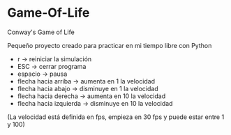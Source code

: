 # Game-Of-Life
Conway's Game of Life

Pequeño proyecto creado para practicar en mi tiempo libre con Python

* r -> reiniciar la simulación
* ESC -> cerrar programa
* espacio -> pausa
* flecha hacia arriba -> aumenta en 1 la velocidad
* flecha hacia abajo -> disminuye en 1 la velocidad
* flecha hacia derecha -> aumenta en 10 la velocidad
* flecha hacia izquierda -> disminuye en 10 la velocidad

(La velocidad está definida en fps, empieza en 30 fps y puede estar entre 1 y 100)
